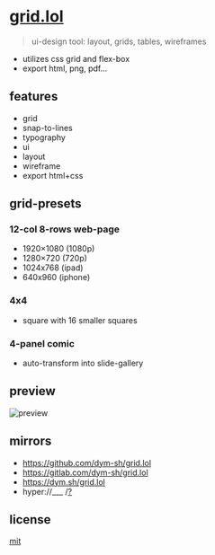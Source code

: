 # [grid.lol](https://grid.lol)

> ui-design tool: layout, grids, tables, wireframes

- utilizes css grid and flex-box
- export html, png, pdf...


## features
- grid
- snap-to-lines
- typography
- ui
- layout
- wireframe
- export html+css


## grid-presets

### 12-col 8-rows web-page
- 1920×1080 (1080p)
- 1280×720 (720p)
- 1024x768 (ipad)
- 640x960 (iphone)

### 4x4
- square with 16 smaller squares

### 4-panel comic
- auto-transform into slide-gallery


## preview
![preview](./preview.png)


## mirrors
- https://github.com/dym-sh/grid.lol
- https://gitlab.com/dym-sh/grid.lol
- https://dym.sh/grid.lol
- hyper://___ /[?](https://beakerbrowser.com)


## license
[mit](license)
